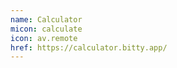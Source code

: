 ```yaml
---
name: Calculator
micon: calculate
icon: av.remote
href: https://calculator.bitty.app/
---
```

        